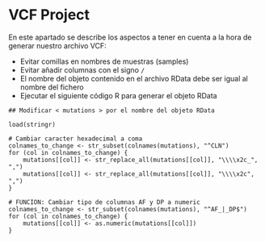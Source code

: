 # VCF Project

En este apartado se describe los aspectos a tener en cuenta a la hora de generar nuestro archivo VCF:&#x20;

* Evitar comillas en nombres de muestras (samples)
* Evitar añadir columnas con el signo `/`&#x20;
* El nombre del objeto contenido en el archivo RData debe ser igual al nombre del fichero
* Ejecutar el siguiente código R para generar el objeto RData

```
## Modificar < mutations > por el nombre del objeto RData

load(stringr)

# Cambiar caracter hexadecimal a coma
colnames_to_change <- str_subset(colnames(mutations), "^CLN")
for (col in colnames_to_change) {
    mutations[[col]] <- str_replace_all(mutations[[col]], "\\\\x2c_", ",")
    mutations[[col]] <- str_replace_all(mutations[[col]], "\\\\x2c", ",")
}

# FUNCION: Cambiar tipo de columnas AF y DP a numeric
colnames_to_change <- str_subset(colnames(mutations), "^AF_|_DP$")
for (col in colnames_to_change) {
    mutations[[col]] <- as.numeric(mutations[[col]])
}
```
